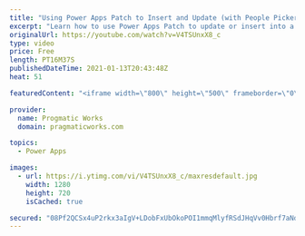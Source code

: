 ```yaml
---
title: "Using Power Apps Patch to Insert and Update (with People Pickers and Choice columns)"
excerpt: "Learn how to use Power Apps Patch to update or insert into a SQL Server table or in this case, a SharePoint list. Brian also covers how to update into special data types like Choice and People Pickers  Pragmatic Works training: https://www.pragmaticworks.com   Update Statement:  Patch('Assembly Work"
originalUrl: https://youtube.com/watch?v=V4TSUnxX8_c
type: video
price: Free
length: PT16M37S
publishedDateTime: 2021-01-13T20:43:48Z
heat: 51

featuredContent: "<iframe width=\"800\" height=\"500\" frameborder=\"0\" src=\"https://www.youtube.com/embed/V4TSUnxX8_c\" allow=\"accelerometer; autoplay; encrypted-media; gyroscope; picture-in-picture\" allowfullscreen></iframe>"

provider:
  name: Progmatic Works
  domain: pragmaticworks.com

topics:
  - Power Apps

images:
  - url: https://i.ytimg.com/vi/V4TSUnxX8_c/maxresdefault.jpg
    width: 1280
    height: 720
    isCached: true

secured: "08Pf2QCSx4uP2rkx3aIgV+LDobFxUbOkoPOI1mmqMlyfRSdJHqVv0Hbrf7aNd4VO+u6uygvwFiEB5rHVrIZ/DeaARq/tBRM271iRBKW77QEgqQw/k36ifwvZ+Ays49ExIrxbjmqg0RktRuqFFcAxYhLwxbPWqyDlvCHFNVQpNO+mlhrFNGn6ctCOGH5N7WKSkIidpHK7+d2Wqy3Cdk1oWNk50+J98t+HtxOFrAPW3XEHRhGP25tvBMayP8Kw6jnW6lJx8eVVU2XlBYpGbVZXVeJFztFrVEjgNOpvTyeGKcCdlb7bSIKBvqWpBa32kOwgrChMg6ndt/e6WWZNM8TIdUh+Cvq5UwZ0ZR082ssaCup88mJV5hBDw0I/PMqRxdRh2UYjHeutNFN1hsqksQs2dA==;QstAkawfm9xhWLQUaCBu5g=="
---
```


